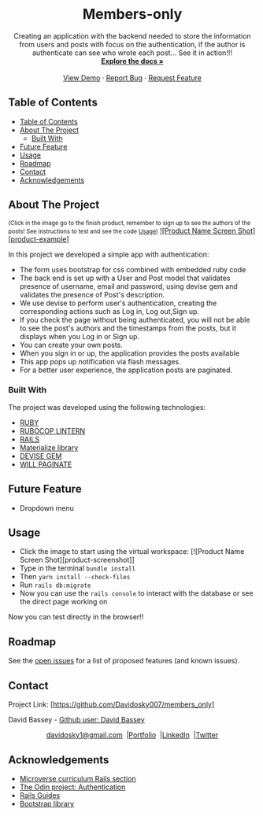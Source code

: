 
<!-- PROJECT LOGO -->
<br />
<p align="center">
  <h1 align="center"> Members-only</h1>
  <p align="center">
      Creating an application with the backend needed to store the information from users and posts with focus on the authentication, if the author is authenticate can see who wrote each post... See it in action!!!
    <br />
    <a href="https://github.com/Davidosky007/Members-only"><strong>Explore the docs »</strong></a>
    <br />
    <br />
    <a href="https://github.com/Davidosky007/Members-only">View Demo</a>
    ·
    <a href="https://github.com/Davidosky007/members_only/issues">Report Bug</a>
    ·
    <a href="https://github.com/Davidosky007/members_only/issues">Request Feature</a>
  </p>
</p>

## Table of Contents
- [Table of Contents](#table-of-contents)
- [About The Project](#about-the-project)
  - [Built With](#built-with)
- [Future Feature](#future-feature)
- [Usage](#usage)
- [Roadmap](#roadmap)
- [Contact](#contact)
- [Acknowledgements](#acknowledgements)
<!-- ABOUT THE PROJECT -->

## About The Project

<small>(Click in the image go to the finish product, remember to sign up to see the authors of the posts! 
  See instructions to test and see the code [Usage](#usage))</small>
[![Product Name Screen Shot][product-example]](https://floating-sierra-41285.herokuapp.com/)

In this project we developed a simple app with authentication:
* The form uses bootstrap for css combined with embedded ruby code
* The back end is set up with a User and Post model that validates presence of username, email and password, using devise gem and validates the presence of Post's description.
* We use devise to perform user's authentication, creating the corresponding actions such as Log in, Log out,Sign up.
* If you check the page without being authenticated, you will not be able to see the post's authors and the timestamps from the posts, but it displays when you Log in or Sign up. 
* You can create your own posts.
* When you sign in or up, the application provides the posts available 
* This app pops up notification via flash messages.
* For a better user experience, the application posts are paginated. 

### Built With

The project was developed using the following technologies:

- [RUBY](https://www.ruby-lang.org/es/)
- [RUBOCOP LINTERN](https://github.com/microverseinc/linters-config/tree/master/ruby)
- [RAILS](https://rubyonrails.org/)
- [Materialize library](https://materializecss.com/)
- [DEVISE GEM](https://github.com/heartcombo/devise)
- [WILL PAGINATE](https://rubygems.org/gems/will_paginate/versions/3.1.0?locale=es)

## Future Feature

* Dropdown menu

## Usage

* Click the image to start using the virtual workspace:
[![Product Name Screen Shot][product-screenshot]]
* Type in the terminal `bundle install`
* Then `yarn install --check-files`
* Run  `rails db:migrate`
* Now you can use the `rails console` to interact with the database or see the direct page working on

Now you can test directly in the browser!!

## Roadmap

See the [open issues](https://github.com/Davidosky007/members_only/issues) for a list of proposed features (and known issues).

## Contact

<p align="center">

  Project Link: [https://github.com/Davidosky007/members_only]

<p align="center">

  David Bassey - [Github user: David Bassey](https://github.com/Davidosky007)
</p>
<p align="center" style="display: flex; justify-content: center; align-items: center;">
    <a target="_blank" href="https://mail.google.com/mail/?view=cm&fs=1&tf=1&to=davidosky1@gmail.com">
      davidosky1@gmail.com
    </a> &nbsp; |
    <a target="_blank" href="https://github.com/Davidosky007?tab=repositories">
        Portfolio
    </a> &nbsp; |
    <a target="_blank" href="https://www.linkedin.com/in/david-bassey-akan">
      LinkedIn
    </a> &nbsp; |
    <a target="_blank" href="https://twitter.com/Davidosky2">
      Twitter
    </a>
</p>

## Acknowledgements

- [Microverse curriculum Rails section](https://www.microverse.org/?grsf=6ns691)
- [The Odin project: Authentication](https://www.theodinproject.com/courses/ruby-on-rails/lessons/authentication)
- [Rails Guides](https://guides.rubyonrails.org)
- [Bootstrap library](https://getbootstrap.com/docs/5.0/utilities/colors/#dealing-with-specificity)